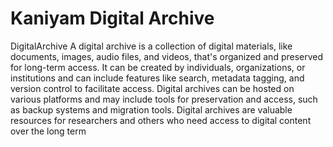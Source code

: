 # Kaniyam Digital Archive
DigitalArchive
A digital archive is a collection of digital materials, like documents, images, audio files, and videos, that's organized and preserved for long-term access. It can be created by individuals, organizations, or institutions and can include features like search, metadata tagging, and version control to facilitate access. Digital archives can be hosted on various platforms and may include tools for preservation and access, such as backup systems and migration tools. Digital archives are valuable resources for researchers and others who need access to digital content over the long term
